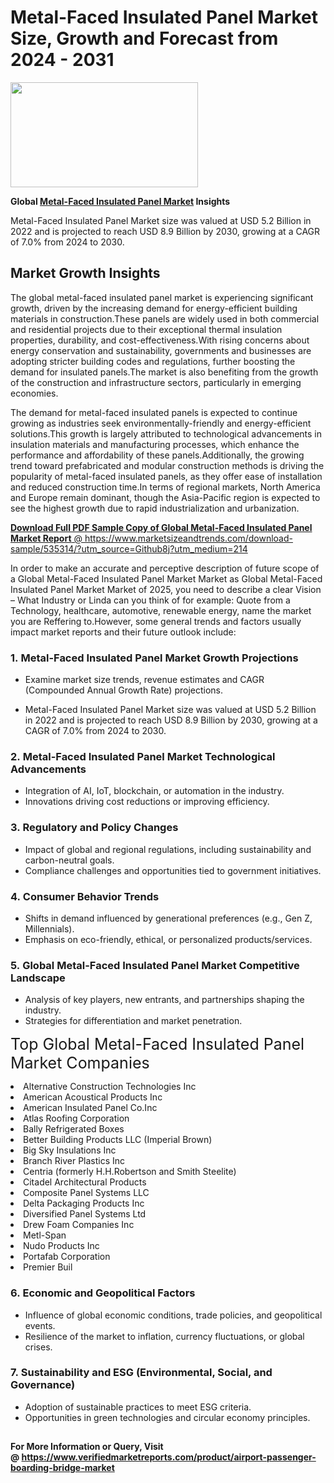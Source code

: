 <H1>Metal-Faced Insulated Panel Market Size, Growth and Forecast from 2024 - 2031</H1><img class="aligncenter size-medium wp-image-584254" src="https://thirdeyenews.in/wp-content/uploads/2024/09/Global-Market-Research-300x168.jpeg" alt="" width="300" height="168" /><p><strong>Global&nbsp;<a href="https://www.marketsizeandtrends.com/download-sample/535314/?utm_source=Github8j?utm_medium=214">Metal-Faced Insulated Panel Market</a> Insights</strong></p><p>Metal-Faced Insulated Panel Market size was valued at USD 5.2 Billion in 2022 and is projected to reach USD 8.9 Billion by 2030, growing at a CAGR of 7.0% from 2024 to 2030.</p><p><h2>Market Growth Insights</h2> <p>The global metal-faced insulated panel market is experiencing significant growth, driven by the increasing demand for energy-efficient building materials in construction.These panels are widely used in both commercial and residential projects due to their exceptional thermal insulation properties, durability, and cost-effectiveness.With rising concerns about energy conservation and sustainability, governments and businesses are adopting stricter building codes and regulations, further boosting the demand for insulated panels.The market is also benefiting from the growth of the construction and infrastructure sectors, particularly in emerging economies.</p> <p><a href="#"></a></p> <p>The demand for metal-faced insulated panels is expected to continue growing as industries seek environmentally-friendly and energy-efficient solutions.This growth is largely attributed to technological advancements in insulation materials and manufacturing processes, which enhance the performance and affordability of these panels.Additionally, the growing trend toward prefabricated and modular construction methods is driving the popularity of metal-faced insulated panels, as they offer ease of installation and reduced construction time.In terms of regional markets, North America and Europe remain dominant, though the Asia-Pacific region is expected to see the highest growth due to rapid industrialization and urbanization.</p> <p><a href="#"></p><p><span class=""><strong>Download Full PDF Sample Copy of Global Metal-Faced Insulated Panel Market Report</strong> @ <a href="https://www.marketsizeandtrends.com/download-sample/535314/?utm_source=Github8j?utm_medium=214" target="_blank">https://www.marketsizeandtrends.com/download-sample/535314/?utm_source=Github8j?utm_medium=214</a></span></p><p>In order to make an accurate and perceptive description of future scope of a Global&nbsp;Metal-Faced Insulated Panel Market Market as Global&nbsp;Metal-Faced Insulated Panel Market Market of 2025, you need to describe a clear Vision &ndash; What Industry or Linda can you think of for example: Quote from a Technology, healthcare, automotive, renewable energy, name the market you are Reffering to.However, some general trends and factors usually impact market reports and their future outlook include:</p><h3>1.&nbsp;<strong>Metal-Faced Insulated Panel Market Growth Projections</strong></h3><ul><li>Examine market size trends, revenue estimates and CAGR (Compounded Annual Growth Rate) projections.</li><li><p>Metal-Faced Insulated Panel Market size was valued at USD 5.2 Billion in 2022 and is projected to reach USD 8.9 Billion by 2030, growing at a CAGR of 7.0% from 2024 to 2030.</p></li></ul><h3>2.&nbsp;<strong>Metal-Faced Insulated Panel Market Technological Advancements</strong></h3><ul><li>Integration of AI, IoT, blockchain, or automation in the industry.</li><li>Innovations driving cost reductions or improving efficiency.</li></ul><h3>3.&nbsp;<strong>Regulatory and Policy Changes</strong></h3><ul><li>Impact of global and regional regulations, including sustainability and carbon-neutral goals.</li><li>Compliance challenges and opportunities tied to government initiatives.</li></ul><h3>4.&nbsp;<strong>Consumer Behavior Trends</strong></h3><ul><li>Shifts in demand influenced by generational preferences (e.g., Gen Z, Millennials).</li><li>Emphasis on eco-friendly, ethical, or personalized products/services.</li></ul><h3>5.&nbsp;<strong>Global Metal-Faced Insulated Panel Market Competitive Landscape</strong></h3><ul><li>Analysis of key players, new entrants, and partnerships shaping the industry.</li><li>Strategies for differentiation and market penetration.</li></ul><p data-pm-slice="1 1 []"><span style="color: inherit; font-family: inherit; font-size: 25px;">Top Global Metal-Faced Insulated Panel Market Companies</span></p><div class="" data-test-id=""><p><li>Alternative Construction Technologies Inc</li><li> American Acoustical Products Inc</li><li> American Insulated Panel Co.Inc</li><li> Atlas Roofing Corporation</li><li> Bally Refrigerated Boxes</li><li> Better Building Products LLC (Imperial Brown)</li><li> Big Sky Insulations Inc</li><li> Branch River Plastics Inc</li><li> Centria (formerly H.H.Robertson and Smith Steelite)</li><li> Citadel Architectural Products</li><li> Composite Panel Systems LLC</li><li> Delta Packaging Products Inc</li><li> Diversified Panel Systems Ltd</li><li> Drew Foam Companies Inc</li><li> Metl-Span</li><li> Nudo Products Inc</li><li> Portafab Corporation</li><li> Premier Buil</li></p></div><h3>6.&nbsp;<strong>Economic and Geopolitical Factors</strong></h3><ul><li>Influence of global economic conditions, trade policies, and geopolitical events.</li><li>Resilience of the market to inflation, currency fluctuations, or global crises.</li></ul><h3>7.&nbsp;<strong>Sustainability and ESG (Environmental, Social, and Governance)</strong></h3><ul><li>Adoption of sustainable practices to meet ESG criteria.</li><li>Opportunities in green technologies and circular economy principles.</li></ul><h2><strong style="font-size: 14px;">For More Information or Query, Visit @&nbsp;</strong><a style="background-color: #ffffff; font-size: 14px;" href="https://www.marketsizeandtrends.com/report/metal-faced-insulated-panel-market/" target="_blank">https://www.verifiedmarketreports.com/product/airport-passenger-boarding-bridge-market</a></h2>